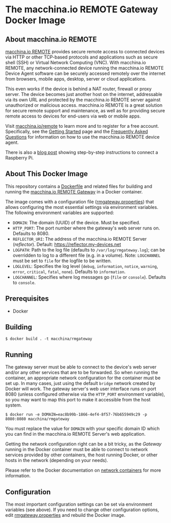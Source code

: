 # The macchina.io REMOTE Gateway Docker Image

## About macchina.io REMOTE

[macchina.io REMOTE](https://macchina.io/remote) provides secure remote access to connected devices
via HTTP or other TCP-based protocols and applications such as secure shell (SSH) or
Virtual Network Computing (VNC). With macchina.io REMOTE, any network-connected device
running the macchina.io REMOTE Device Agent software can be securely accessed remotely over the internet
from browsers, mobile apps, desktop, server or cloud applications.

This even works if the device is behind a NAT router, firewall or proxy server.
The device becomes just another host on the internet, addressable via its own URL and
protected by the macchina.io REMOTE server against unauthorized or malicious access.
macchina.io REMOTE is a great solution for secure remote support and maintenance,
as well as for providing secure remote access to devices for end-users via web or
mobile apps.

Visit [macchina.io/remote](https://macchina.io/remote) to learn more and to register for a free account.
Specifically, see the [Getting Started](https://macchina.io/remote_signup.html) page and the
[Frequently Asked Questions](https://macchina.io/remote_faq.html) for
information on how to use the macchina.io REMOTE device agent.

There is also a [blog post](https://macchina.io/blog/?p=257) showing step-by-step instructions to connect a Raspberry Pi.

## About This Docker Image

This repository contains a [Dockerfile](Dockerfile) and related files for building and running
the [macchina.io REMOTE Gateway](https://github.com/my-devices/gateway) in a Docker container.

The image comes with a configuration file ([rmgateway.properties](rmgateway.properties)) that allows
configuring the most essential settings via environment variables.
The following environment variables are supported:

  - `DOMAIN`: The domain (UUID) of the device. Must be specified.
  - `HTTP_PORT`: The port number where the gateway's web server runs on. Defaults to 8080.
  - `REFLECTOR_URI`: The address of the macchina.io REMOTE Server (*reflector*).
    Default: https://reflector.my-devices.net
  - `LOGPATH`: Path to the log file (defaults to `/var/log/rmgateway.log`); can be
    overridden to log to a different file (e.g. in a volume). Note: `LOGCHANNEL` must
    be set to `file` for the logfile to be written.
  - `LOGLEVEL`: Specifies the log level (`debug`, `information`, `notice`, `warning`,
    `error`, `critical`, `fatal`, `none`). Defaults to `information`.
  - `LOGCHANNEL`: Specifies where log messages go (`file` or `console`). Defaults to `console`.

## Prerequisites

  - Docker

## Building

```
$ docker build . -t macchina/rmgateway
```

## Running

The gateway server must be able to connect to the device's web server and/or any other services
that are to be forwarded. So when running the container, an appropriate network configuration
for the container must be set up. In many cases, just using the default `bridge` network
created by Docker will work. The gateway server's web user interface runs on port 8080
(unless configured otherwise via the `HTTP_PORT` environment variable), so you may want
to map this port to make it accessible from the host system.

```
$ docker run -e DOMAIN=eac8b99b-1866-4ef4-8f57-76b655949c29 -p 8080:8080 macchina/rmgateway
```

You must replace the value for `DOMAIN` with your specific domain ID which you can
find in the macchina.io REMOTE Server's web application.

Getting the network configuration right can be a bit tricky, as the *Gateway* running in
the Docker container must be able to connect to network services provided by other containers,
the host running Docker, or other hosts in the network (depending on your needs).

Please refer to the Docker documentation on [network containers](https://docs.docker.com/engine/tutorials/networkingcontainers/)
for more information.


## Configuration

The most important configuration settings can be set via environment variables (see above).
If you need to change other configuration options, edit [rmgateway.properties](rmgateway.properties)
and rebuild the Docker image.
